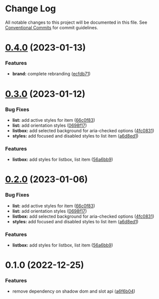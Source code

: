 # Change Log

All notable changes to this project will be documented in this file.
See [Conventional Commits](https://conventionalcommits.org) for commit guidelines.

# [0.4.0](https://github.com/PavelPleshko/yeti-design/compare/@yeti-design/styles@0.3.0...@yeti-design/styles@0.4.0) (2023-01-13)

### Features

-   **brand:** complete rebranding ([ecfdb71](https://github.com/PavelPleshko/yeti-design/commit/ecfdb712c7e8361163cd6381e423f4df3b6a4050))

# [0.3.0](https://github.com/PavelPleshko/yeti-design/compare/@yeti-design/styles@0.1.0...@yeti-design/styles@0.3.0) (2023-01-12)

### Bug Fixes

-   **list:** add active styles for item ([66c0f83](https://github.com/PavelPleshko/yeti-design/commit/66c0f83709028f235290d14750779c60acafd8c3))
-   **list:** add orientation styles ([0698f17](https://github.com/PavelPleshko/yeti-design/commit/0698f171e7118411cbd931eccb2342f8dd0e84d3))
-   **listbox:** add selected background for aria-checked options ([4fc0831](https://github.com/PavelPleshko/yeti-design/commit/4fc0831be8a47c53af21acd4b050466ed1da205d))
-   **styles:** add focused and disabled styles to list item ([a6d8ed1](https://github.com/PavelPleshko/yeti-design/commit/a6d8ed1261629e23f2d49efc8290dd60a4f6425a))

### Features

-   **listbox:** add styles for listbox, list item ([56a6bb9](https://github.com/PavelPleshko/yeti-design/commit/56a6bb9e3210cee3df18a8e3373743dd79f601b5))

# [0.2.0](https://personal/PavelPleshko/yeti-design/compare/@yeti-design/styles@0.1.0...@yeti-design/styles@0.2.0) (2023-01-06)

### Bug Fixes

-   **list:** add active styles for item ([66c0f83](https://personal/PavelPleshko/yeti-design/commits/66c0f83709028f235290d14750779c60acafd8c3))
-   **list:** add orientation styles ([0698f17](https://personal/PavelPleshko/yeti-design/commits/0698f171e7118411cbd931eccb2342f8dd0e84d3))
-   **listbox:** add selected background for aria-checked options ([4fc0831](https://personal/PavelPleshko/yeti-design/commits/4fc0831be8a47c53af21acd4b050466ed1da205d))
-   **styles:** add focused and disabled styles to list item ([a6d8ed1](https://personal/PavelPleshko/yeti-design/commits/a6d8ed1261629e23f2d49efc8290dd60a4f6425a))

### Features

-   **listbox:** add styles for listbox, list item ([56a6bb9](https://personal/PavelPleshko/yeti-design/commits/56a6bb9e3210cee3df18a8e3373743dd79f601b5))

# 0.1.0 (2022-12-25)

### Features

-   remove dependency on shadow dom and slot api ([a6f6b04](https://personal/PavelPleshko/yeti-design/commits/a6f6b04325103a92fe1a199cc6ceed26d26fadfc))
